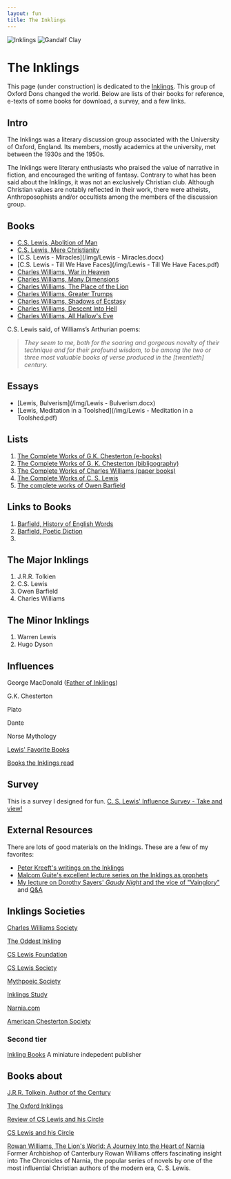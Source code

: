 ```yaml
---
layout: fun
title: The Inklings
---
```


<img src="https://s-media-cache-ak0.pinimg.com/originals/1d/bb/8c/1dbb8ca335236ef015d7fa82fb9ed79f.jpg" alt="Inklings">

<img src="https://keithbuhler.github.io/img/gandalf3.jpg" alt="Gandalf Clay">

# The Inklings #

This page (under construction) is dedicated to the [Inklings](https://en.wikipedia.org/wiki/Inklings). This group of Oxford Dons changed the world. Below are lists of their books for reference, e-texts of some books for download, a survey, and a few links. 

## Intro ##

The Inklings was a literary discussion group associated with the University of Oxford, England. Its members, mostly academics at the university, met between the 1930s and the 1950s.

The Inklings were literary enthusiasts who praised the value of narrative in fiction, and encouraged the writing of fantasy. Contrary to what has been said about the Inklings, it was not an exclusively Christian club. Although Christian values are notably reflected in their work, there were atheists, Anthroposophists and/or occultists among the members of the discussion group.

## Books ##

* [C.S. Lewis, Abolition of Man](https://drive.google.com/file/d/0B0CYQDZ8AWu8aHl5M2x5WERmT3M/edit?usp=sharing)
* [C.S. Lewis, Mere Christianity](https://drive.google.com/file/d/0B0CYQDZ8AWu8T1FLbHNCLWkzYnc/edit?usp=sharing)
* [C.S. Lewis - Miracles](/img/Lewis - Miracles.docx)
* [C.S. Lewis - Till We Have Faces](/img/Lewis - Till We Have Faces.pdf)
* [Charles Williams, War in Heaven](https://drive.google.com/file/d/0B0CYQDZ8AWu8TlBQTWpBWGdIQUU/edit?usp=sharing)
* [Charles Williams, Many Dimensions](https://drive.google.com/file/d/0B0CYQDZ8AWu8dDF1TUdsUDVMa28/edit?usp=sharing)
* [Charles Williams, The Place of the Lion](https://drive.google.com/file/d/0B0CYQDZ8AWu8TlBQTWpBWGdIQUU/edit?usp=sharing)
* [Charles Williams, Greater Trumps](https://drive.google.com/file/d/0B0CYQDZ8AWu8Mm5xVDh5QVc1UXM/edit?usp=sharing)
* [Charles Williams, Shadows of Ecstasy](https://drive.google.com/file/d/0B0CYQDZ8AWu8WFJTNjdoa1RsQU0/edit?usp=sharing)
* [Charles Williams, Descent Into Hell](https://drive.google.com/file/d/0B0CYQDZ8AWu8cnYwclpmMXhoaVk/edit?usp=sharing)
* [Charles Williams, All Hallow's Eve](https://drive.google.com/file/d/0B0CYQDZ8AWu8RmdUQ1I2RGNZb3M/edit?usp=sharing)

C.S. Lewis said, of Williams’s Arthurian poems: 

> *They seem to me, both for the soaring and gorgeous novelty of their technique and for their profound wisdom, to be among the two or three most valuable books of verse produced in the [twentieth] century.*


## Essays ##

* [Lewis, Bulverism](/img/Lewis - Bulverism.docx)
* [Lewis, Meditation in a Toolshed](/img/Lewis - Meditation in a Toolshed.pdf)


## Lists

1. [The Complete Works of G.K. Chesterton (e-books)](http://www.cse.dmu.ac.uk/~mward/gkc/books/)  
2. [The Complete Works of G. K. Chesterton (bibligography)](http://www.gkc.org.uk/gkc/books/bib.html)  
3. [The Complete Works of Charles Williams (paper books)](http://www.charleswilliamssociety.org.uk/category/books/)  
4. [The Complete Works of C. S. Lewis](https://docs.google.com/spreadsheets/d/1ePf79HMM1LbP8dOHWV2_kUAmw8ZhqOah2VXo4CtQJ5U/edit?usp=sharing)  
5. [The complete works of Owen Barfield](http://davidlavery.net/barfield/)  


## Links to Books
1. [Barfield, History of English Words](http://amzn.to/1Pqhoc6)
2. [Barfield, Poetic Diction](http://amzn.to/1PqhrVx)
3. 

## The Major Inklings ##

1. J.R.R. Tolkien
2. C.S. Lewis
3. Owen Barfield
4. Charles Williams

## The Minor Inklings ##
1. Warren Lewis
2. Hugo Dyson


## Influences ##
George MacDonald ([Father of Inklings](http://fatheroftheinklings.com/))

G.K. Chesterton

Plato

Dante

Norse Mythology

[Lewis' Favorite Books](http://www.scriptoriumnovum.com/l/books.html)

[Books the Inklings read](http://www.sonic.net/mary/DejaLew-dir/rants/syl-books.htm)

## Survey
 
This is a survey I designed for fun. [C. S. Lewis' Influence Survey - Take and view!](https://docs.google.com/forms/d/1c-p0E_XkEKblJ7wnoWkCL88yugPeg4_6hSWvW0MTxoM/viewform?usp=send_form)

## External Resources ##

There are lots of good materials on the Inklings. These are a few of my favorites:

* [Peter Kreeft's writings on the Inklings](http://www.peterkreeft.com/featured-writing.htm)
* [Malcom Guite's excellent lecture series on the Inklings as prophets](https://malcolmguite.wordpress.com/2011/11/04/the-inklings-fantasists-or-prophets-the-complete-set/)
* [My lecture on Dorothy Sayers' *Gaudy Night* and the vice of "Vainglory"](https://www.dropbox.com/s/baq7fde4kavyvb5/CL%20Keith%20Buhler-Harriet%20Vane-Glory.mp3?dl=0) and [Q&A](https://www.dropbox.com/s/95yi0s2yjzdbgdz/CL%20Keith%20Buhler-Harriet%20Vane-Glory%20%28Q%26A%29.mp3?dl=0)


## Inklings Societies
[Charles Williams Society](http://www.charleswilliamssociety.org.uk/)

[The Oddest Inkling](https://theoddestinkling.wordpress.com/about/)

[CS Lewis Foundation](http://www.cslewis.org/)

[CS Lewis Society](https://sites.google.com/site/lewisinoxford/aboutthesociety)

[Mythpoeic Society](http://www.mythsoc.org/)

[Inklings Study](https://inklings-studies.org/)

[Narnia.com]( https://www.narnia.com/us)

[American Chesterton Society](http://www.chesterton.org/)


### Second tier ###
[Inkling Books](http://www.inklingbooks.com/inklingbooks/cslewis/cslewis.html) A miniature indepedent publisher

## Books about ##

[J.R.R. Tolkein, Author of the Century](http://amzn.to/1OQTAcI)

[The Oxford Inklings](http://amzn.to/1OQVFFD)

[Review of CS Lewis and his Circle](http://literaryinklings.com/2015/10/c-s-lewis-and-his-circle/)

[CS Lewis and his Circle](http://amzn.to/1OQW2Qv)

[Rowan Williams, The Lion's World: A Journey Into the Heart of Narnia](http://amzn.to/1PqmYLw) Former Archbishop of Canterbury Rowan Williams offers fascinating insight into The Chronicles of Narnia, the popular series of novels by one of the most influential Christian authors of the modern era, C. S. Lewis.
